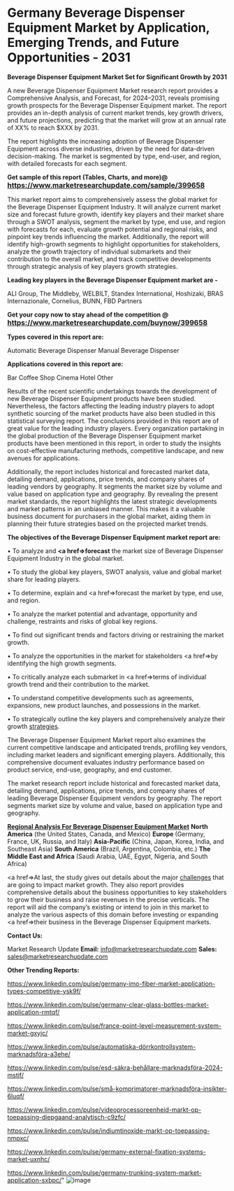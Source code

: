 # Germany Beverage Dispenser Equipment Market by Application, Emerging Trends, and Future Opportunities - 2031

<strong>Beverage Dispenser Equipment Market Set for Significant Growth by 2031</strong>

A new Beverage Dispenser Equipment Market research report provides a Comprehensive Analysis, and Forecast, for 2024–2031, reveals promising growth prospects for the Beverage Dispenser Equipment market. The report provides an in-depth analysis of current market trends, key growth drivers, and future projections, predicting that the market will grow at an annual rate of XX% to reach $XXX by 2031.

The report highlights the increasing adoption of Beverage Dispenser Equipment across diverse industries, driven by the need for data-driven decision-making. The market is segmented by type, end-user, and region, with detailed forecasts for each segment.

<strong>Get sample of this report (Tables, Charts, and more)@ <a href=https://www.marketresearchupdate.com/sample/399658><font size=3 color=#0000ff>https://www.marketresearchupdate.com/sample/399658</font></a></strong>

This market report aims to comprehensively assess the global market for the Beverage Dispenser Equipment Industry. It will analyze current market size and forecast future growth, identify key players and their market share through a SWOT analysis, segment the market by type, end use, and region with forecasts for each, evaluate growth potential and regional risks, and pinpoint key trends influencing the market. Additionally, the report will identify high-growth segments to highlight opportunities for stakeholders, analyze the growth trajectory of individual submarkets and their contribution to the overall market, and track competitive developments through strategic analysis of key players growth strategies.

<strong>Leading key players in the Beverage Dispenser Equipment market are -</strong>

ALI Group, The Middleby, WELBILT, Standex International, Hoshizaki, BRAS Internazionale, Cornelius, BUNN, FBD Partners

<strong>Get your copy now to stay ahead of the competition @ <a href=https://www.marketresearchupdate.com/buynow/399658><font size=3 color=#0000ff>https://www.marketresearchupdate.com/buynow/399658</font></a></strong>

<strong>Types covered in this report are:</strong>

Automatic Beverage Dispenser
Manual Beverage Dispenser

<strong>Applications covered in this report are:</strong>

Bar
Coffee Shop
Cinema
Hotel
Other

Results of the recent scientific undertakings towards the development of new Beverage Dispenser Equipment products have been studied. Nevertheless, the factors affecting the leading industry players to adopt synthetic sourcing of the market products have also been studied in this statistical surveying report. The conclusions provided in this report are of great value for the leading industry players. Every organization partaking in the global production of the Beverage Dispenser Equipment market products have been mentioned in this report, in order to study the insights on cost-effective manufacturing methods, competitive landscape, and new avenues for applications.

Additionally, the report includes historical and forecasted market data, detailing demand, applications, price trends, and company shares of leading vendors by geography. It segments the market size by volume and value based on application type and geography. By revealing the present market standards, the report highlights the latest strategic developments and market patterns in an unbiased manner. This makes it a valuable business document for purchasers in the global market, aiding them in planning their future strategies based on the projected market trends.

<strong>The objectives of the Beverage Dispenser Equipment market report are:</strong>

• To analyze and <strong><a href=><strong>forecast</strong></a></strong> the market size of Beverage Dispenser Equipment Industry in the global market.

• To study the global key players, SWOT analysis, value and global market share for leading players.

• To determine, explain and <a href=>forecast</a> the market by type, end use, and region.

• To analyze the market potential and advantage, opportunity and challenge, restraints and risks of global key regions.

• To find out significant trends and factors driving or restraining the market growth.

• To analyze the opportunities in the market for stakeholders <a href=>by</a> identifying the high growth segments.

• To critically analyze each submarket in <a href=>terms</a> of individual growth trend and their contribution to the market.

• To understand competitive developments such as agreements, expansions, new product launches, and possessions in the market.

• To strategically outline the key players and comprehensively analyze their growth <a href=ASDF881288>strategies</a>.

The Beverage Dispenser Equipment Market report also examines the current competitive landscape and anticipated trends, profiling key vendors, including market leaders and significant emerging players. Additionally, this comprehensive document evaluates industry performance based on product service, end-use, geography, and end customer.

The market research report include historical and forecasted market data, detailing demand, applications, price trends, and company shares of leading Beverage Dispenser Equipment vendors by geography. The report segments market size by volume and value, based on application type and geography.

<strong><u><b>Regional Analysis For Beverage Dispenser Equipment Market</b></u></strong>
<strong><b>North America</b></strong> (the United States, Canada, and Mexico)
<strong><b>Europe </b></strong>(Germany, France, UK, Russia, and Italy)
<strong><b>Asia-Pacific</b></strong> (China, Japan, Korea, India, and Southeast Asia)
<strong><b>South America</b></strong> (Brazil, Argentina, Colombia, etc.)
<strong><b>The Middle East and Africa</b></strong> (Saudi Arabia, UAE, Egypt, Nigeria, and South Africa)

<a href=>At last,</a> the study gives out details about the major <a href=ASDF991299>challenges</a> that are going to impact market growth. They also report provides comprehensive details about the business opportunities to key stakeholders to grow their business and raise revenues in the precise verticals. The report will aid the company’s existing or intend to join in this market to analyze the various aspects of this domain before investing or expanding <a href=>their</a> business in the Beverage Dispenser Equipment markets.

<strong>Contact Us:</strong>

Market Research Update
<strong>Email:</strong> info@marketresearchupdate.com
<strong>Sales:</strong> sales@marketresearchupdate.com

<strong>Other Trending Reports:</strong>

<a href=https://www.linkedin.com/pulse/germany-imo-fiber-market-application-types-competitive-ysk9f/>https://www.linkedin.com/pulse/germany-imo-fiber-market-application-types-competitive-ysk9f/</a>

<a href=https://www.linkedin.com/pulse/germany-clear-glass-bottles-market-application-rmtqf/>https://www.linkedin.com/pulse/germany-clear-glass-bottles-market-application-rmtqf/</a>

<a href=https://www.linkedin.com/pulse/france-point-level-measurement-system-market-gxyjc/>https://www.linkedin.com/pulse/france-point-level-measurement-system-market-gxyjc/</a>

<a href=https://www.linkedin.com/pulse/automatiska-dörrkontrollsystem-marknadsföra-a3ehe/>https://www.linkedin.com/pulse/automatiska-dörrkontrollsystem-marknadsföra-a3ehe/</a>

<a href=https://www.linkedin.com/pulse/esd-säkra-behållare-marknadsföra-2024-mstif/>https://www.linkedin.com/pulse/esd-säkra-behållare-marknadsföra-2024-mstif/</a>

<a href=https://www.linkedin.com/pulse/små-komprimatorer-marknadsföra-insikter-6luqf/>https://www.linkedin.com/pulse/små-komprimatorer-marknadsföra-insikter-6luqf/</a>

<a href=https://www.linkedin.com/pulse/videoprocessoreenheid-markt-op-toepassing-diepgaand-analytisch-c9zfc/>https://www.linkedin.com/pulse/videoprocessoreenheid-markt-op-toepassing-diepgaand-analytisch-c9zfc/</a>

<a href=https://www.linkedin.com/pulse/indiumtinoxide-markt-op-toepassing-nmpxc/>https://www.linkedin.com/pulse/indiumtinoxide-markt-op-toepassing-nmpxc/</a>

<a href=https://www.linkedin.com/pulse/germany-external-fixation-systems-market-uxnhc/>https://www.linkedin.com/pulse/germany-external-fixation-systems-market-uxnhc/</a>

<a href=https://www.linkedin.com/pulse/germany-trunking-system-market-application-sxbpc/>https://www.linkedin.com/pulse/germany-trunking-system-market-application-sxbpc/</a>"
![image](https://github.com/user-attachments/assets/ff943bf9-6409-4e41-991f-316e78d41228)
